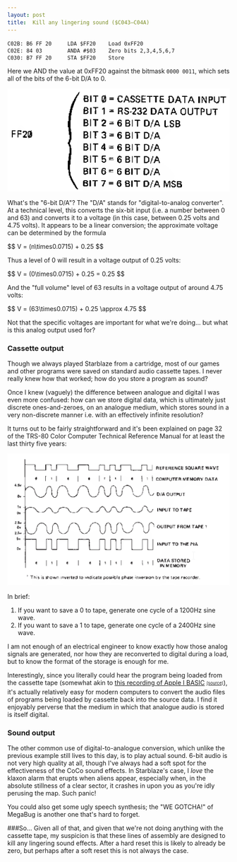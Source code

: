 ```yaml
---
layout: post
title:  Kill any lingering sound ($C043—C04A)
---
```


```
C02B: B6 FF 20     LDA $FF20	Load 0xFF20
C02E: 84 03        ANDA #$03	Zero bits 2,3,4,5,6,7
C030: B7 FF 20     STA $FF20	Store
```

Here we AND the value at 0xFF20 against the bitmask `0000 0011`, which sets all of the bits of the 6-bit D/A to 0. 

![CoCo memory map 0xFF20](../images/CoCo_Memory_Map_FF20.png)

What's the "6-bit D/A"? The "D/A" stands for "digital-to-analog converter". At a technical level, this converts the six-bit input (i.e. a number between 0 and 63) and converts it to a voltage (in this case, between 0.25 volts and 4.75 volts). It appears to be a linear conversion; the approximate voltage can be determined by the formula 

<div>$$
V = (n\times0.0715) + 0.25
$$</div>

Thus a level of 0 will result in a voltage output of 0.25 volts:

<div>$$
V = (0\times0.0715) + 0.25 = 0.25
$$</div>

And the "full volume" level of 63 results in a voltage output of around 4.75 volts:

<div>$$
V = (63\times0.0715) + 0.25 \approx 4.75
$$</div>

Not that the specific voltages are important for what we're doing... but what is this analog output used for?

### Cassette output
Though we always played Starblaze from a cartridge, most of our games and other programs were saved on standard audio cassette tapes. I never really knew how that worked; how do you store a program as sound?

Once I knew (vaguely) the difference between analogue and digital I was even more confused: how can we store digital data, which is ultimately just discrete ones-and-zeroes, on an analogue medium, which stores sound in a very non-discrete manner i.e. with an effectively infinite resolution?

It turns out to be fairly straightforward and it's been explained on page 32 of the TRS-80 Color Computer Technical Reference Manual for at least the last thirty five years:

![Digital storage on cassette tape](../images/digital_storage_on_cassette_tape.png)

In brief:

 1. If you want to save a 0 to tape, generate one cycle of a 1200Hz sine wave.
 2. If you want to save a 1 to tape, generate one cycle of a 2400Hz sine wave.

I am not enough of an electrical engineer to know exactly how those analog signals are generated, nor how they are reconverted to digital during a load, but to know the format of the storage is enough for me.

Interestingly, since you literally could hear the program being loaded from the cassette tape (somewhat akin to [this recording of Apple I BASIC](../images/apple1basic_load.mp3) <sub><sup>[(source)](http://www.pagetable.com/?p=31)</sup></sub>), it's actually relatively easy for modern computers to convert the audio files of programs being loaded by cassette back into the source data. I find it enjoyably perverse that the medium in which that analogue audio is stored is itself digital.

### Sound output
The other common use of digital-to-analogue conversion, which unlike the previous example still lives to this day, is to play actual sound. 6-bit audio is not very high quality at all, though I've always had a soft spot for the effectiveness of the CoCo sound effects. In Starblaze's case, I *love* the klaxon alarm that erupts when aliens appear, especially when, in the absolute stillness of a clear sector, it crashes in upon you as you're idly perusing the map. Such panic!

You could also get some ugly speech synthesis; the "WE GOTCHA!" of MegaBug is another one that's hard to forget.

###So...
Given all of that, and given that we're not doing anything with the cassette tape, my suspicion is that these lines of assembly are designed to kill any lingering sound effects. After a hard reset this is likely to already be zero, but perhaps after a soft reset this is not always the case.
